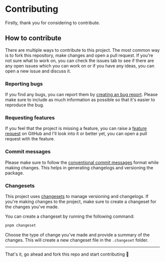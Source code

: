 # Contributing

Firstly, thank you for considering to contribute.

## How to contribute

There are multiple ways to contribute to this project. The most common way is to fork this repository, make changes and open a pull request. If you're not sure what to work on, you can check the issues tab to see if there are any open issues which you can work on or if you have any ideas, you can open a new issue and discuss it.

### Reporting bugs

If you find any bugs, you can report them by [creating an bug report](https://github.com/AkashRajpurohit/ts-npm-template/issues/new?template=bug_report.yml). Please make sure to include as much information as possible so that it's easier to reproduce the bug.

### Requesting features

If you feel that the project is missing a feature, you can raise a [feature request](https://github.com/AkashRajpurohit/ts-npm-template/issues/new?template=feature_request.yml) on GitHub and I'll look into it or better yet, you can open a pull request with the feature.

### Commit messages

Please make sure to follow the [conventional commit messages](https://www.conventionalcommits.org/en/v1.0.0/) format while making changes. This helps in generating changelogs and versioning the package.

### Changesets

This project uses [changesets](https://github.com/changesets/changesets) to manage versioning and changelogs. If you're making changes to the project, make sure to create a changeset for the changes you've made.

You can create a changeset by running the following command:

```bash
pnpm changeset
```

Choose the type of change you've made and provide a summary of the changes. This will create a new changeset file in the `.changeset` folder.

---

That's it, go ahead and fork this repo and start contributing 🍻